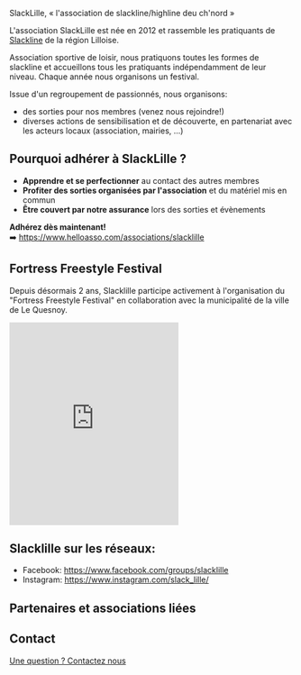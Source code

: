 <script>
import logoLeQuesnoy from '$lib/assets/le_quesnoy_logo.jpg';
import logoLille from '$lib/assets/logo_lille.svg';
import logoLille3000 from '$lib/assets/logo_lille3000.svg';
import logoParisSlack from '$lib/assets/logo_parislack.png';
import logoBDBounce from '$lib/assets/logo_bdbounce.jpg';
import logoBeSlack from '$lib/assets/logo_beslack.png';
import logoLSDO from '$lib/assets/logo_lsdo.png';

import Logos from "./Logos.svelte";
</script>

<p class="lead"> 
    SlackLille, &laquo;&nbsp;l'association de slackline/highline deu ch'nord&nbsp;&raquo;
</p>

L'association SlackLille est née en 2012 et rassemble les pratiquants de [Slackline](https://fr.wikipedia.org/wiki/Slackline) de la région Lilloise. 

Association sportive de loisir, nous pratiquons toutes les formes de slackline et accueillons tous les pratiquants indépendamment de leur niveau. Chaque année nous organisons un festival.

Issue d'un regroupement de passionnés, nous organisons:
- des sorties pour nos membres (venez nous rejoindre!) 
- diverses actions de sensibilisation et de découverte, en partenariat avec les acteurs locaux (association, mairies, ...)

## Pourquoi adhérer à SlackLille ?

- **Apprendre et se perfectionner** au contact des autres membres 
- **Profiter des sorties organisées par l'association** et du matériel mis en commun
- **Être couvert par notre assurance** lors des sorties et évènements


**Adhérez dès maintenant!**  
➡️ https://www.helloasso.com/associations/slacklille

## Fortress Freestyle Festival

Depuis désormais 2 ans, Slacklille participe activement à l'organisation du "Fortress Freestyle Festival" en collaboration avec la municipalité de la ville de Le Quesnoy.

<iframe class="w-full" height="360" src="https://www.youtube.com/embed/Nk5jtqpyA8c?si=9AK-jIg6rZsw0OuA" title="YouTube video player" frameborder="0" allow="accelerometer; autoplay; clipboard-write; encrypted-media; gyroscope; picture-in-picture; web-share" referrerpolicy="strict-origin-when-cross-origin" allowfullscreen></iframe>

## Slacklille sur les réseaux:

- Facebook: https://www.facebook.com/groups/slacklille
- Instagram: https://www.instagram.com/slack_lille/  

## Partenaires et associations liées

<Logos/>

## Contact

<a href="mailto:slacklille+contact@gmail.com">Une question ? Contactez nous</a>
